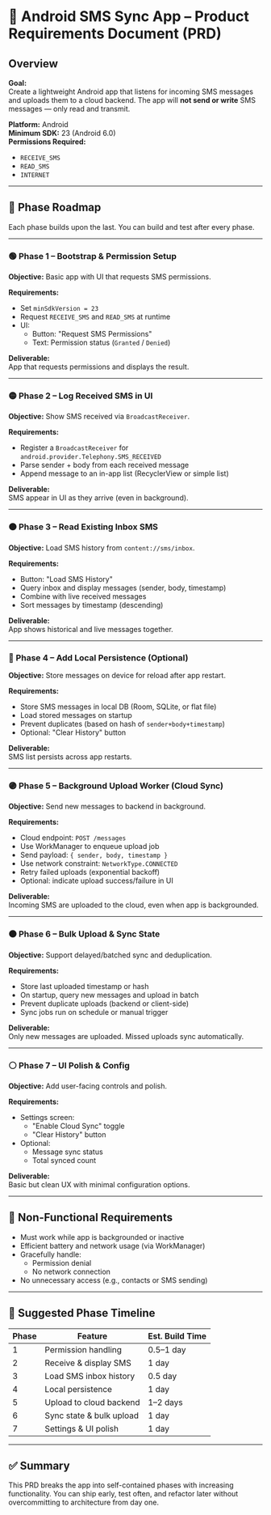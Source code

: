 # 📱 Android SMS Sync App – Product Requirements Document (PRD)

## Overview

**Goal:**  
Create a lightweight Android app that listens for incoming SMS messages and uploads them to a cloud backend. The app will **not send or write** SMS messages — only read and transmit.

**Platform:** Android  
**Minimum SDK:** 23 (Android 6.0)  
**Permissions Required:**  
- `RECEIVE_SMS`
- `READ_SMS`
- `INTERNET`

---

## 🧭 Phase Roadmap

Each phase builds upon the last. You can build and test after every phase.

---

### 🟢 Phase 1 – Bootstrap & Permission Setup

**Objective:** Basic app with UI that requests SMS permissions.

**Requirements:**
- Set `minSdkVersion = 23`
- Request `RECEIVE_SMS` and `READ_SMS` at runtime
- UI:
  - Button: "Request SMS Permissions"
  - Text: Permission status (`Granted` / `Denied`)

**Deliverable:**  
App that requests permissions and displays the result.

---

### 🟡 Phase 2 – Log Received SMS in UI

**Objective:** Show SMS received via `BroadcastReceiver`.

**Requirements:**
- Register a `BroadcastReceiver` for `android.provider.Telephony.SMS_RECEIVED`
- Parse sender + body from each received message
- Append message to an in-app list (RecyclerView or simple list)

**Deliverable:**  
SMS appear in UI as they arrive (even in background).

---

### 🟠 Phase 3 – Read Existing Inbox SMS

**Objective:** Load SMS history from `content://sms/inbox`.

**Requirements:**
- Button: "Load SMS History"
- Query inbox and display messages (sender, body, timestamp)
- Combine with live received messages
- Sort messages by timestamp (descending)

**Deliverable:**  
App shows historical and live messages together.

---

### 🔵 Phase 4 – Add Local Persistence (Optional)

**Objective:** Store messages on device for reload after app restart.

**Requirements:**
- Store SMS messages in local DB (Room, SQLite, or flat file)
- Load stored messages on startup
- Prevent duplicates (based on hash of `sender+body+timestamp`)
- Optional: "Clear History" button

**Deliverable:**  
SMS list persists across app restarts.

---

### 🟣 Phase 5 – Background Upload Worker (Cloud Sync)

**Objective:** Send new messages to backend in background.

**Requirements:**
- Cloud endpoint: `POST /messages`
- Use WorkManager to enqueue upload job
- Send payload: `{ sender, body, timestamp }`
- Use network constraint: `NetworkType.CONNECTED`
- Retry failed uploads (exponential backoff)
- Optional: indicate upload success/failure in UI

**Deliverable:**  
Incoming SMS are uploaded to the cloud, even when app is backgrounded.

---

### 🟤 Phase 6 – Bulk Upload & Sync State

**Objective:** Support delayed/batched sync and deduplication.

**Requirements:**
- Store last uploaded timestamp or hash
- On startup, query new messages and upload in batch
- Prevent duplicate uploads (backend or client-side)
- Sync jobs run on schedule or manual trigger

**Deliverable:**  
Only new messages are uploaded. Missed uploads sync automatically.

---

### ⚪ Phase 7 – UI Polish & Config

**Objective:** Add user-facing controls and polish.

**Requirements:**
- Settings screen:
  - "Enable Cloud Sync" toggle
  - "Clear History" button
- Optional:
  - Message sync status
  - Total synced count

**Deliverable:**  
Basic but clean UX with minimal configuration options.

---

## 📐 Non-Functional Requirements

- Must work while app is backgrounded or inactive
- Efficient battery and network usage (via WorkManager)
- Gracefully handle:
  - Permission denial
  - No network connection
- No unnecessary access (e.g., contacts or SMS sending)

---

## 🧪 Suggested Phase Timeline

| Phase | Feature                          | Est. Build Time |
|-------|----------------------------------|-----------------|
| 1     | Permission handling              | 0.5–1 day       |
| 2     | Receive & display SMS            | 1 day           |
| 3     | Load SMS inbox history           | 0.5 day         |
| 4     | Local persistence                | 1 day           |
| 5     | Upload to cloud backend          | 1–2 days        |
| 6     | Sync state & bulk upload         | 1 day           |
| 7     | Settings & UI polish             | 1 day           |

---

## ✅ Summary

This PRD breaks the app into self-contained phases with increasing functionality. You can ship early, test often, and refactor later without overcommitting to architecture from day one.


